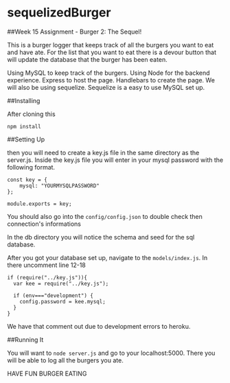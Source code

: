# sequelizedBurger

##Week 15 Assignment - Burger 2: The Sequel!

This is a burger logger that keeps track of all the burgers you want to eat and have ate. For the list that you want to eat there is a devour button that will update the database that the burger has been eaten.

Using MySQL to keep track of the burgers. Using Node for the backend experience. Express to host the page. Handlebars to create the page. We will also be using sequelize. Sequelize is a easy to use MySQL set up.


##Installing

After cloning this

```
npm install
```

##Setting Up

then you will need to create a key.js file in the same directory as the server.js. Inside the key.js file you will enter in your mysql password with the following format.

```
const key = {
	mysql: "YOURMYSQLPASSWORD"
};

module.exports = key;
```

You should also go into the ```config/config.json``` to double check then connection's informations

In the db directory you will notice the schema and seed for the sql database.

After you got your database set up, navigate to the ```models/index.js```. In there uncomment line 12-18

```
if (require("../key.js")){
  var kee = require("../key.js");

  if (env==="development") {
    config.password = kee.mysql;
  }
}
```

We have that comment out due to development errors to heroku. 

##Running It

You will want to ```node server.js``` and go to your localhost:5000. There you will be able to log all the burgers you ate.

HAVE FUN BURGER EATING
